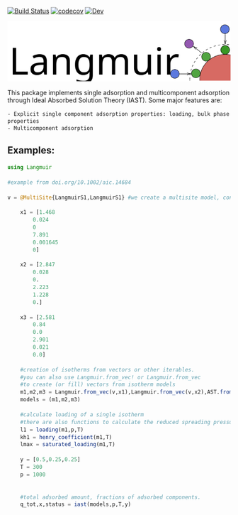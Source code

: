 [![Build Status](https://github.com/ClapeyronThermo/Langmuir.jl/actions/workflows/CI.yml/badge.svg?branch=main)](https://github.com/ClapeyronThermo/Langmuir.jl/actions/workflows/CI.yml?query=branch%3Amain) [![codecov](https://codecov.io/gh/ClapeyronThermo/Langmuir.jl/branch/main/graph/badge.svg?token=ZVGGR4AAFB)](https://codecov.io/gh/ClapeyronThermo/Langmuir.jl) [![Dev](https://img.shields.io/badge/docs-dev-blue.svg)](https://clapeyronthermo.github.io/Langmuir.jl/dev)

![logo](/docs/Langmuir_logo.svg)

This package implements single adsorption and multicomponent adsorption through Ideal Absorbed Solution Theory (IAST). Some major features are:

    - Explicit single component adsorption properties: loading, bulk phase properties
    - Multicomponent adsorption 

## Examples:

```julia
using Langmuir

#example from doi.org/10.1002/aic.14684

v = @MultiSite{LangmuirS1,LangmuirS1} #we create a multisite model, consisting

    x1 = [1.468
        0.024
        0
        7.891
        0.001645
        0]

    x2 = [2.847
        0.028
        0.
        2.223
        1.228
        0.]

    x3 = [2.581
        0.84
        0.0
        2.901
        0.021
        0.0]

    #creation of isotherms from vectors or other iterables.
    #you can also use Langmuir.from_vec! or Langmuir.from_vec
    #to create (or fill) vectors from isotherm models
    m1,m2,m3 = Langmuir.from_vec(v,x1),Langmuir.from_vec(v,x2),AST.from_vec(v,x3)
    models = (m1,m2,m3)

    #calculate loading of a single isotherm
    #there are also functions to calculate the reduced spreading pressure, and inverse algorithms
    l1 = loading(m1,p,T)
    kh1 = henry_coefficient(m1,T)
    lmax = saturated_loading(m1,T)

    y = [0.5,0.25,0.25]
    T = 300
    p = 1000

    
    #total adsorbed amount, fractions of adsorbed components.
    q_tot,x,status = iast(models,p,T,y) 
```
